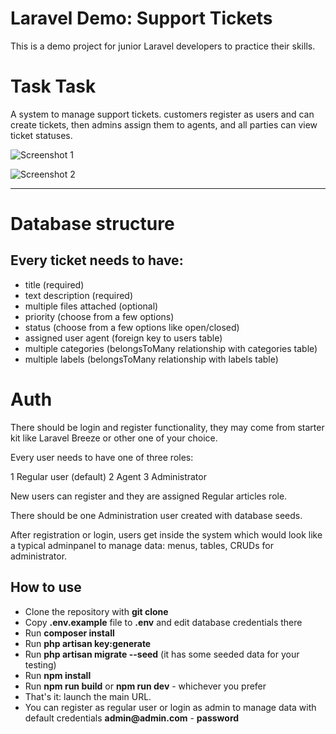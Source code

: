 # Laravel Demo: Support Tickets

This is a demo project for junior Laravel developers to practice their skills.

# Task Task

A system to manage support tickets. customers register as users and can create tickets, then admins assign them to agents, and all parties can view ticket statuses.

![Screenshot 1](https://laraveldaily.com/uploads/2022/11/laravel-support-tickets-01.png)

![Screenshot 2](https://laraveldaily.com/uploads/2022/11/laravel-support-tickets-02.png)

- - - - -

# Database structure

## Every ticket needs to have:
- title (required)
- text description (required)
- multiple files attached (optional)
- priority (choose from a few options)
- status (choose from a few options like open/closed)
- assigned user agent (foreign key to users table)
- multiple categories (belongsToMany relationship with categories table)
- multiple labels (belongsToMany relationship with labels table)

# Auth

There should be login and register functionality, they may come from starter kit like Laravel Breeze or other one of your choice.

Every user needs to have one of three roles:

1 Regular user (default)
2 Agent
3 Administrator

New users can register and they are assigned Regular articles role.

There should be one Administration user created with database seeds.

After registration or login, users get inside the system which would look like a typical adminpanel to manage data: menus, tables, CRUDs for administrator.


## How to use

- Clone the repository with __git clone__
- Copy __.env.example__ file to __.env__ and edit database credentials there
- Run __composer install__
- Run __php artisan key:generate__
- Run __php artisan migrate --seed__ (it has some seeded data for your testing)
- Run __npm install__
- Run __npm run build__ or __npm run dev__ - whichever you prefer
- That's it: launch the main URL.
- You can register as regular user or login as admin to manage data with default credentials __admin@admin.com__ - __password__
